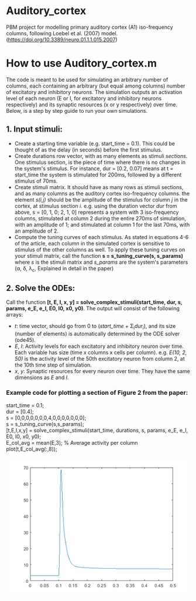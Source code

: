 # Auditory_cortex
PBM project for modelling primary auditory cortex (A1) iso-frequency columns, following Loebel et al. (2007) model. (https://doi.org/10.3389/neuro.01.1.1.015.2007)

# How to use Auditory_cortex.m
The code is meant to be used for simulating an arbitrary number of columns, each containing an arbitrary (but equal among columns) number of excitatory and inhibitory neurons. The simulation outputs an activation level of each neuron (E or I, for excitatory and inhibitory neurons respectively) and its synaptic resources (x or y respectively) over time. Below, is a step by step guide to run your own simulations.

## 1. Input stimuli:
- Create a starting time variable (e.g. start_time = 0.1). This could be thought of as the delay (in seconds) before the first stimulus. 
- Create durations row vector, with as many elements as stimuli *sections*. One stimulus section, is the piece of time where there is no changes in the system's stimulus. For instance, dur = [0.2, 0.07] means at t = start_time the system is stimulated for 200ms, followed by a different stimulus of 70ms.  
- Create stimuli matrix. It should have as many rows as stimuli sections, and as many columns as the auditory cortex iso-frequency columns. the element *s(i,j)* should be the amplitude of the stimulus for column *j* in the cortex, at stimulus section *i*. e.g. using the duration vector *dur* from above, s = [0, 1, 0; 2, 1, 0] represents a system with 3 iso-frequency columns, stimulated at column 2 during the entire 270ms of simulation, with an amplitude of 1; and stimulated at column 1 for the last 70ms, with an amplitude of 2.
- Compute the tuning curves of each stimulus. As stated in equations 4-6 of the article, each column in the simulated cortex is sensitive to stimulus of the other columns as well. To apply these tuning curves on your stimuli matrix, call the function **s = s_tuning_curve(s, s_params)** where *s* is the stimuli matrix and *s_params* are the system's parameters (&alpha;, &delta;, &lambda;<sub>c</sub>, Explained in detail in the paper) 
## 2. Solve the ODEs:
Call the function **[t, E, I, x, y] = solve_complex_stimuli(start_time, dur, s, params, e_E, e_I, E0, I0, x0, y0)**. The output will consist of the following arrays:
- *t*: time vector, should go from 0 to (*start_time* + &Sigma;<sub>i</sub>*dur<sub>i</sub>*), and its size (number of elements) is automatically determined by the ODE solver (ode45).
- *E*, *I*: Activity levels for each excitatory and inhibitory neuron over time. Each variable has size (time x columns x cells per column). e.g. *E(10, 2, 50)* is the activity level of the 50th excitatory neuron from column 2, at the 10th time step of simulation.
- *x*, *y*: Synaptic resources for every neuron over time. They have the same dimensions as *E* and *I*.

### Example code for plotting a section of Figure 2 from the paper:
start_time = 0.1;  
dur = [0.4];  
s = [0,0,0,0,0,0,0,4,0,0,0,0,0,0,0];   
s = s_tuning_curve(s,s_params);  
[t,E,I,x,y] = solve_complex_stimuli(start_time, durations, s, params, e_E, e_I, E0, I0, x0, y0);  
E_col_avg = mean(E,3); % Average activity per column  
plot(t,E_col_avg(:,8));   

![example plot](https://github.com/felipe89duque/Auditory_cortex/blob/main/example.png)

